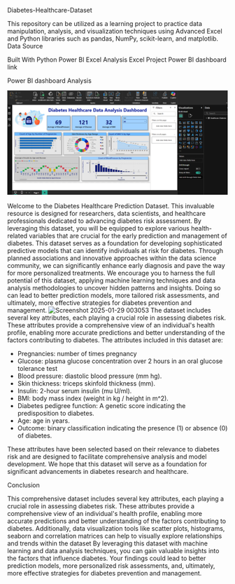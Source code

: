 




Diabetes-Healthcare-Dataset


This repository can be utilized as a learning project to practice data manipulation, analysis, and visualization techniques using Advanced Excel and Python libraries such as pandas, NumPy, scikit-learn, and matplotlib.
Data Source

Built With
Python
Power BI
Excel
Analysis
Excel Project
Power BI dashboard link

Power BI dashboard Analysis

![image alt](https://github.com/sharmi-sumiya/Diabetes-Healthcare-Dataset/blob/77e53cba2e76c5740c39ee97d5386ade630b6941/Diabetes%20healthcare%20Power%20Bi%20Dashboard%20Image.png)

Welcome to the Diabetes Healthcare Prediction Dataset. This invaluable resource is designed for researchers, data scientists, and healthcare professionals dedicated to advancing diabetes risk assessment. By leveraging this dataset, you will be equipped to explore various health-related variables that are crucial for the early prediction and management of diabetes.
This dataset serves as a foundation for developing sophisticated predictive models that can identify individuals at risk for diabetes. Through planned associations and innovative approaches within the data science community, we can significantly enhance early diagnosis and pave the way for more personalized treatments.
We encourage you to harness the full potential of this dataset, applying machine learning techniques and data analysis methodologies to uncover hidden patterns and insights. Doing so can lead to better prediction models, more tailored risk assessments, and ultimately, more effective strategies for diabetes prevention and management.
![Screenshot 2025-01-29 003053](https://github.com/user-attachments/assets/3f808cf0-28fc-4209-905e-376fc331e6a4)
The dataset includes several key attributes, each playing a crucial role in assessing diabetes risk. These attributes provide a comprehensive view of an individual's health profile, enabling more accurate predictions and better understanding of the factors contributing to diabetes.
The attributes included in this dataset are:
 * Pregnancies: number of times pregnancy 
 * Glucose: plasma glucose concentration over 2 hours in an oral glucose tolerance test         
 * Blood pressure: diastolic blood pressure (mm hg).
 * Skin thickness: triceps skinfold thickness (mm).
 * Insulin: 2-hour serum insulin (mu U/ml).
 * BMI: body mass index (weight in kg / height in m^2).
 * Diabetes pedigree function: A genetic score indicating the predisposition to diabetes.
 * Age: age in years.
 * Outcome: binary classification indicating the presence (1) or absence (0) of diabetes.

These attributes have been selected based on their relevance to diabetes risk and are designed to facilitate comprehensive analysis and model development. We hope that this dataset will serve as a foundation for significant advancements in diabetes research and healthcare.


Conclusion


This comprehensive dataset includes several key attributes, each playing a crucial role in assessing diabetes risk. These attributes provide a comprehensive view of an individual's health profile, enabling more accurate predictions and better understanding of the factors contributing to diabetes.
Additionally, data visualization tools like scatter plots, histograms, seaborn and correlation matrices can help to visually explore relationships and trends within the dataset
By leveraging this dataset with machine learning and data analysis techniques, you can gain valuable insights into the factors that influence diabetes. Your findings could lead to better prediction models, more personalized risk assessments, and, ultimately, more effective strategies for diabetes prevention and management.
